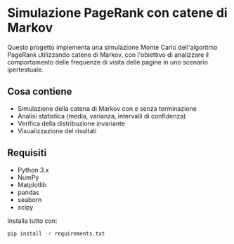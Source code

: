 # Simulazione PageRank con catene di Markov

Questo progetto implementa una simulazione Monte Carlo dell'algoritmo PageRank utilizzando catene di Markov, con l'obiettivo di analizzare il comportamento delle frequenze di visita delle pagine in uno scenario ipertestuale.

## Cosa contiene

- Simulazione della catena di Markov con e senza terminazione
- Analisi statistica (media, varianza, intervalli di confidenza)
- Verifica della distribuzione invariante
- Visualizzazione dei risultati

## Requisiti

- Python 3.x
- NumPy
- Matplotlib
- pandas
- seaborn
- scipy

Installa tutto con:

```bash
pip install -r requirements.txt
